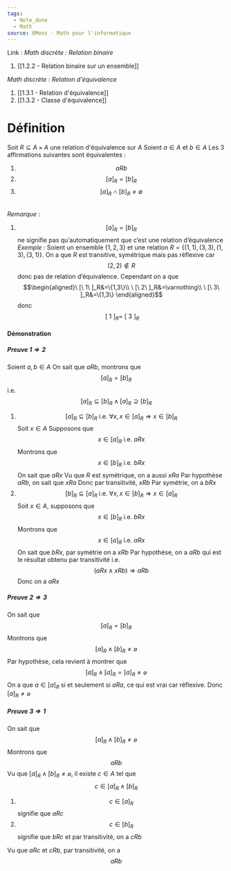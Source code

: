 ```yaml
---
tags:
  - Note_done
  - Math
source: UMons - Math pour l'informatique
---
```


Link :
_Math discrète : Relation binaire_
1. [[1.2.2 - Relation binaire sur un ensemble]]

_Math discrète : Relation d'équivalence_
1. [[1.3.1 - Relation d'équivalence]]
2. [[1.3.2 - Classe d'équivalence]]

# Définition
Soit $R \subseteq A \times A$ une relation d'équivalence sur $A$ 
Soient $a \in A$ et $b \in A$ 
Les 3 affirmations suivantes sont équivalentes :
1. $$aRb$$ 
2. $$[a]_R = [b]_R$$ 
3. $$[a]_R \cap [b]_R \neq ∅$$ 

\
_Remarque_ :
1. $$[a]_R=[b]_R$$ ne signifie pas qu’automatiquement que c’est une relation d’équivalence
\
_Exemple_ : Soient un ensemble $\{1,2,3\}$ et une relation $R=\{(1,1),(3,3),(1,3),(3,1)\}$.
On a que $R$ est transitive, symétrique mais pas réflexive car $$(2,2)\notin R$$ donc pas de relation d’équivalence. Cependant on a que $$\begin{aligned}\ [\ 1\ ]_R&=\{1,3\}\\ \ [\ 2\ ]_R&=\varnothing\\ \ [\ 3\ ]_R&=\{1,3\} \end{aligned}$$ donc $$\ [\ 1\ ]_R=\ [\ 3\ ]_R$$




#### Démonstration
##### Preuve $1\Rightarrow 2$ 
Soient $a,b\in A$ 
On sait que $aRb$, montrons que $$[a]_R=[b]_R$$ i.e. $$[a]_R\subseteq [b]_R \wedge [a]_R\supseteq[b]_R$$
1. $$[a]_R\subseteq [b]_R\text{ i.e. }\forall x, x\in[a]_R\Rightarrow x\in[b]_R$$
Soit $x\in A$ 
Supposons que $$x\in[a]_R\text{ i.e. }aRx$$
Montrons que $$x\in[b]_R\text{ i.e. } bRx$$
On sait que $aRx$ 
Vu que $R$ est symétrique, on a aussi $xRa$
Par hypothèse $aRb$, on sait que $xRa$ 
Donc par transitivité, $xRb$ 
Par symétrie, on a $bRx$ 
2. $$[b]_R\subseteq [a]_R\text{ i.e. }\forall x, x\in[b]_R\Rightarrow x\in[a]_R$$
Soit $x\in A$, supposons que $$x\in[b]_R\text{ i.e. }bRx$$
Montrons que $$x\in[a]_R\text{ i.e. }aRx$$
On sait que $bRx$, par symétrie on a $xRb$
Par hypothèse, on a $aRb$ qui est le résultat obtenu par transitivité i.e. $$(aRx\wedge xRb)\Rightarrow aRb$$
Donc on a $aRx$ 
##### Preuve $2\Rightarrow 3$ 
On sait que $$[a]_R=[b]_R$$
Montrons que $$[a]_R\wedge[b]_R\neq\varnothing$$
Par hypothèse, cela revient à montrer que $$[a]_R\wedge[a]_R=[a]_R\neq\varnothing$$
On a que $a\in[a]_R$ si et seulement si $aRa$, ce qui est vrai car réflexive.
Donc $[a]_R\neq\varnothing$ 
##### Preuve $3\Rightarrow 1$ 
On sait que $$[a]_R\wedge[b]_R\neq\varnothing$$
Montrons que $$aRb$$
Vu que $[a]_R\wedge[b]_R\neq\varnothing$, il existe $c\in A$ tel que $$c\in[a]_R\wedge[b]_R$$
1. $$c\in[a]_R$$ signifie que $aRc$
2. $$c\in[b]_R$$ signifie que $bRc$ et par transitivité, on a $cRb$ 

Vu que $aRc$ et $cRb$, par transitivité, on a $$aRb$$
